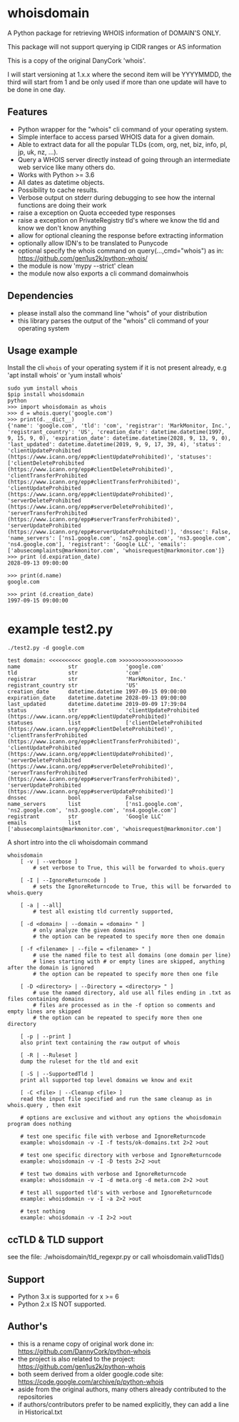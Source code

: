 # whoisdomain

A Python package for retrieving WHOIS information of DOMAIN'S ONLY.

This package will not support querying ip CIDR ranges or AS information

This is a copy of the original DanyCork 'whois'.

I will start versioning at 1.x.x where the second item will be YYYYMMDD,
the third will start from 1 and be only used if more than one update will have to be done in one day.

## Features
 * Python wrapper for the "whois" cli command of your operating system.
 * Simple interface to access parsed WHOIS data for a given domain.
 * Able to extract data for all the popular TLDs (com, org, net, biz, info, pl, jp, uk, nz,  ...).
 * Query a WHOIS server directly instead of going through an intermediate web service like many others do.
 * Works with Python >= 3.6
 * All dates as datetime objects.
 * Possibility to cache results.
 * Verbose output on stderr during debugging to see how the internal functions are doing their work
 * raise a exception on Quota ecceeded type responses
 * raise a exception on PrivateRegistry tld's where we know the tld and know we don't know anything
 * allow for optional cleaning the response before extracting information
 * optionally allow IDN's to be translated to Punycode
 * optional specify the whois command on query(...,cmd="whois") as in: https://github.com/gen1us2k/python-whois/
 * the module is now 'mypy --strict' clean
 * the module now also exports a cli command domainwhois

## Dependencies
  * please install also the command line "whois" of your distribution
  * this library parses the output of the "whois" cli command of your operating system

## Usage example

Install the cli `whois` of your operating system if it is not present already,
e.g 'apt install whois' or 'yum install whois'

```
sudo yum install whois
$pip install whoisdomain
python
>>> import whoisdomain as whois
>>> d = whois.query('google.com')
>>> print(d.__dict__)
{'name': 'google.com', 'tld': 'com', 'registrar': 'MarkMonitor, Inc.', 'registrant_country': 'US', 'creation_date': datetime.datetime(1997, 9, 15, 9, 0), 'expiration_date': datetime.datetime(2028, 9, 13, 9, 0), 'last_updated': datetime.datetime(2019, 9, 9, 17, 39, 4), 'status': 'clientUpdateProhibited (https://www.icann.org/epp#clientUpdateProhibited)', 'statuses': ['clientDeleteProhibited (https://www.icann.org/epp#clientDeleteProhibited)', 'clientTransferProhibited (https://www.icann.org/epp#clientTransferProhibited)', 'clientUpdateProhibited (https://www.icann.org/epp#clientUpdateProhibited)', 'serverDeleteProhibited (https://www.icann.org/epp#serverDeleteProhibited)', 'serverTransferProhibited (https://www.icann.org/epp#serverTransferProhibited)', 'serverUpdateProhibited (https://www.icann.org/epp#serverUpdateProhibited)'], 'dnssec': False, 'name_servers': ['ns1.google.com', 'ns2.google.com', 'ns3.google.com', 'ns4.google.com'], 'registrant': 'Google LLC', 'emails': ['abusecomplaints@markmonitor.com', 'whoisrequest@markmonitor.com']}
>>> print (d.expiration_date)
2028-09-13 09:00:00

>>> print(d.name)
google.com

>>> print (d.creation_date)
1997-09-15 09:00:00
```

# example test2.py
```
./test2.py -d google.com

test domain: <<<<<<<<<< google.com >>>>>>>>>>>>>>>>>>>>
name               str               'google.com'
tld                str               'com'
registrar          str               'MarkMonitor, Inc.'
registrant_country str               'US'
creation_date      datetime.datetime 1997-09-15 09:00:00
expiration_date    datetime.datetime 2028-09-13 09:00:00
last_updated       datetime.datetime 2019-09-09 17:39:04
status             str               'clientUpdateProhibited (https://www.icann.org/epp#clientUpdateProhibited)'
statuses           list              ['clientDeleteProhibited (https://www.icann.org/epp#clientDeleteProhibited)', 'clientTransferProhibited (https://www.icann.org/epp#clientTransferProhibited)', 'clientUpdateProhibited (https://www.icann.org/epp#clientUpdateProhibited)', 'serverDeleteProhibited (https://www.icann.org/epp#serverDeleteProhibited)', 'serverTransferProhibited (https://www.icann.org/epp#serverTransferProhibited)', 'serverUpdateProhibited (https://www.icann.org/epp#serverUpdateProhibited)']
dnssec             bool              False
name_servers       list              ['ns1.google.com', 'ns2.google.com', 'ns3.google.com', 'ns4.google.com']
registrant         str               'Google LLC'
emails             list              ['abusecomplaints@markmonitor.com', 'whoisrequest@markmonitor.com']

 ```

A short intro into the cli whoisdomain command
```
whoisdomain
    [ -v | --verbose ]
        # set verbose to True, this will be forwarded to whois.query

    [ -I | --IgnoreReturncode ]
        # sets the IgnoreReturncode to True, this will be forwarded to whois.query

    [ -a | --all]
        # test all existing tld currently supported,

    [ -d <domain> | --domain = <domain> " ]
        # only analyze the given domains
        # the option can be repeated to specify more then one domain

    [ -f <filename> | --file = <filename> " ]
        # use the named file to test all domains (one domain per line)
        # lines starting with # or empty lines are skipped, anything after the domain is ignored
        # the option can be repeated to specify more then one file

    [ -D <directory> | --Directory = <directory> " ]
        # use the named directory, ald use all files ending in .txt as files containing domains
        # files are processed as in the -f option so comments and empty lines are skipped
        # the option can be repeated to specify more then one directory

    [ -p | --print ]
    also print text containing the raw output of whois

    [ -R | --Ruleset ]
    dump the ruleset for the tld and exit

    [ -S | --SupportedTld ]
    print all supported top level domains we know and exit

    [ -C <file> | --Cleanup <file> ]
    read the input file specified and run the same cleanup as in whois.query , then exit

    # options are exclusive and without any options the whoisdomain program does nothing

    # test one specific file with verbose and IgnoreReturncode
    example: whoisdomain -v -I -f tests/ok-domains.txt 2>2 >out

    # test one specific directory with verbose and IgnoreReturncode
    example: whoisdomain -v -I -D tests 2>2 >out

    # test two domains with verbose and IgnoreReturncode
    example: whoisdomain -v -I -d meta.org -d meta.com 2>2 >out

    # test all supported tld's with verbose and IgnoreReturncode
    example: whoisdomain -v -I -a 2>2 >out

    # test nothing
    example: whoisdomain -v -I 2>2 >out

```

## ccTLD & TLD support
see the file: ./whoisdomain/tld_regexpr.py
or call whoisdomain.validTlds()

## Support
 * Python 3.x is supported for x >= 6
 * Python 2.x IS NOT supported.

## Author's
  * this is a rename copy of original work done in: https://github.com/DannyCork/python-whois
  * the project is also related to the project: https://github.com/gen1us2k/python-whois
  * both seem derived from a older google.code site: https://code.google.com/archive/p/python-whois
  * aside from the original authors, many others already contributed to the repositories
  * if authors/contributors prefer to be named explicitly, they can add a line in Historical.txt
